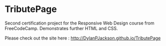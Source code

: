 # TributePage
Second certification project for the Responsive Web Design course from FreeCodeCamp. Demonstrates
further HTML and CSS.

Please check out the site here : http://DylanPJackson.github.io/TributePage
